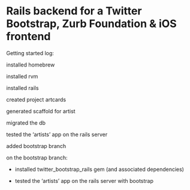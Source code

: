 Rails backend for a Twitter Bootstrap, Zurb Foundation & iOS frontend 
=====================================================================

Getting started log:

installed homebrew

installed rvm

installed rails

created project artcards

generated scaffold for artist

migrated the db

tested the ‘artists’ app on the rails server

added bootstrap branch

on the bootstrap branch:

- installed twitter_bootstrap_rails gem (and associated dependencies)

- tested the ‘artists’ app on the rails server with bootstrap

